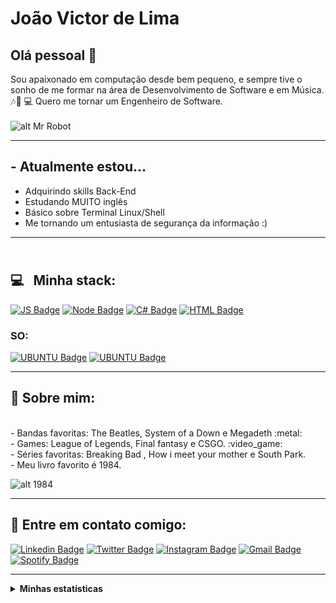 # João Victor de Lima

## Olá pessoal 👋
Sou apaixonado em computação desde bem pequeno, e sempre tive o sonho de me formar na área de Desenvolvimento de Software e em Música. :notes::musical_note:&nbsp;:computer:
Quero me tornar um Engenheiro de Software.
<br/><br/>
![alt Mr Robot](https://thumbs.gfycat.com/ActualGiftedHapuku-size_restricted.gif)


***

## - Atualmente estou...

- Adquirindo skills Back-End </br>
- Estudando MUITO inglês
- Básico sobre Terminal Linux/Shell
- Me tornando um entusiasta de segurança da informação :)
****

## <br/> :computer: &nbsp; Minha stack: 
<p align="center">

[![JS Badge](https://img.shields.io/badge/JavaScript-323330?style=for-the-badge&logo=javascript&logoColor=F7DF1E)]()
[![Node Badge](https://img.shields.io/badge/Node.js-43853D?style=for-the-badge&logo=node.js&logoColor=white)]()
[![C# Badge](https://img.shields.io/badge/C%23-239120?style=for-the-badge&logo=c-sharp&logoColor=white)]()
[![HTML Badge](https://img.shields.io/badge/HTML5-E34F26?style=for-the-badge&logo=html5&logoColor=white)]()
</p>

### SO: 
[![UBUNTU Badge](https://img.shields.io/badge/Ubuntu-E95420?style=for-the-badge&logo=ubuntu&logoColor=white)]()
[![UBUNTU Badge](https://img.shields.io/badge/Windows-0078D6?style=for-the-badge&logo=windows&logoColor=white)]()
****
## 💬 Sobre mim: 
<br>
- Bandas favoritas: The Beatles, System of a Down e Megadeth :metal:
</br>
- Games: League of Legends, Final fantasy e CSGO. :video_game:
<br/>
- Séries favoritas: Breaking Bad , How i meet your mother e South Park.
<br/>
- Meu livro favorito é 1984.

![alt 1984](https://media1.tenor.com/images/62a7b2002c8daa031b06e100a6952782/tenor.gif?itemid=8163429)


****
## :email:  Entre em contato comigo:

[![Linkedin Badge](https://img.shields.io/badge/LinkedIn-0077B5?style=for-the-badge&logo=linkedin&logoColor=white)](https://www.linkedin.com/in/jv3985/)
[![Twitter Badge](https://img.shields.io/badge/Twitter-1DA1F2?style=for-the-badge&logo=twitter&logoColor=white)](https://twitter.com/JvRoot3985)
[![Instagram Badge](https://img.shields.io/badge/Instagram-E4405F?style=for-the-badge&logo=instagram&logoColor=white)](https://www.instagram.com/dev.jv/)
[![Gmail Badge](https://img.shields.io/badge/Gmail-D14836?style=for-the-badge&logo=gmail&logoColor=white)](https://mail.google.com/mail/?view=cm&fs=1&to=joaovlima.delima@gmail.com)
[![Spotify Badge](https://img.shields.io/badge/Spotify-1ED760?&style=for-the-badge&logo=spotify&logoColor=white)](https://open.spotify.com/user/shadow3985)

****
<details>
  <summary> <b> Minhas estatísticas </b></summary>
  
  <br>
  

[![Anurag's github stats](https://github-readme-stats.vercel.app/api?username=jv-root)](https://github.com/anuraghazra/github-readme-stats)

</details>
